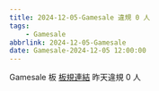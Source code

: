 ```yaml
---
title: 2024-12-05-Gamesale 違規 0 人
tags:
    - Gamesale
abbrlink: 2024-12-05-Gamesale
date: Gamesale-2024-12-05 12:00:00
---
```

Gamesale 板 [板規連結](https://www.ptt.cc/bbs/Gossiping/M.1637425085.A.07D.html)
昨天違規 0 人
